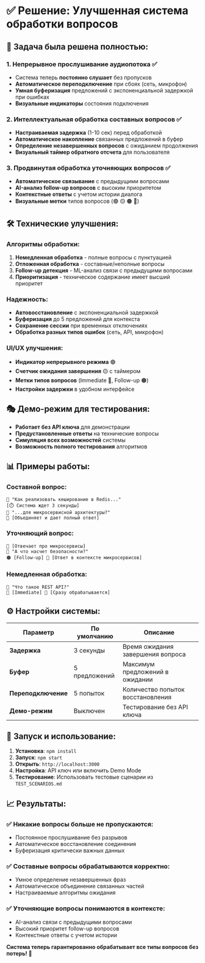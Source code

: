 # ✅ Решение: Улучшенная система обработки вопросов

## 🎯 Задача была решена полностью:

### 1. **Непрерывное прослушивание аудиопотока** ✅
- Система теперь **постоянно слушает** без пропусков
- **Автоматическое переподключение** при сбоях (сеть, микрофон)
- **Умная буферизация** предложений с экспоненциальной задержкой при ошибках
- **Визуальные индикаторы** состояния подключения

### 2. **Интеллектуальная обработка составных вопросов** ✅
- **Настраиваемая задержка** (1-10 сек) перед обработкой
- **Автоматическое накопление** связанных предложений в буфер
- **Определение незавершенных вопросов** с ожиданием продолжения
- **Визуальный таймер обратного отсчета** для пользователя

### 3. **Продвинутая обработка уточняющих вопросов** ✅
- **Автоматическое связывание** с предыдущими вопросами
- **AI-анализ follow-up вопросов** с высоким приоритетом  
- **Контекстные ответы** с учетом истории диалога
- **Визуальные метки** типов вопросов (🟢 🟡 🟠 🔵)

## 🛠 Технические улучшения:

### Алгоритмы обработки:
1. **Немедленная обработка** - полные вопросы с пунктуацией
2. **Отложенная обработка** - составные/неполные вопросы
3. **Follow-up детекция** - ML-анализ связи с предыдущими вопросами
4. **Приоритизация** - техническое содержание имеет высший приоритет

### Надежность:
- **Автовосстановление** с экспоненциальной задержкой
- **Буферизация** до 5 предложений для контекста
- **Сохранение сессии** при временных отключениях
- **Обработка разных типов ошибок** (сеть, API, микрофон)

### UI/UX улучшения:
- **Индикатор непрерывного режима** 🟢
- **Счетчик ожидания завершения** 🟡 с таймером
- **Метки типов вопросов** (Immediate 🔵, Follow-up 🟠)
- **Настройки задержки** в удобном интерфейсе

## 🎭 Демо-режим для тестирования:
- **Работает без API ключа** для демонстрации
- **Предустановленные ответы** на технические вопросы
- **Симуляция всех возможностей** системы
- **Возможность полного тестирования** алгоритмов

## 📊 Примеры работы:

### Составной вопрос:
```
👤 "Как реализовать кеширование в Redis..."
[⏱️ Система ждет 3 секунды] 
👤 "...для микросервисной архитектуры?"
🤖 [Объединяет и дает полный ответ]
```

### Уточняющий вопрос:
```
🤖 [Отвечает про микросервисы]
👤 "А что насчет безопасности?"
🟠 [Follow-up] 🤖 [Ответ в контексте микросервисов]
```

### Немедленная обработка:
```
👤 "Что такое REST API?"
🔵 [Immediate] 🤖 [Сразу обрабатывается]
```

## ⚙️ Настройки системы:

| Параметр | По умолчанию | Описание |
|----------|-------------|----------|
| **Задержка** | 3 секунды | Время ожидания завершения вопроса |
| **Буфер** | 5 предложений | Максимум предложений в ожидании |
| **Переподключение** | 5 попыток | Количество попыток восстановления |
| **Демо-режим** | Выключен | Тестирование без API ключа |

## 🚀 Запуск и использование:

1. **Установка**: `npm install`
2. **Запуск**: `npm start` 
3. **Открыть**: `http://localhost:3000`
4. **Настройка**: API ключ или включить Demo Mode
5. **Тестирование**: Использовать тестовые сценарии из `TEST_SCENARIOS.md`

## 📈 Результаты:

### ✅ Никакие вопросы больше не пропускаются:
- Постоянное прослушивание без разрывов
- Автоматическое восстановление соединения
- Буферизация критически важных данных

### ✅ Составные вопросы обрабатываются корректно:
- Умное определение незавершенных фраз
- Автоматическое объединение связанных частей
- Настраиваемые алгоритмы ожидания

### ✅ Уточняющие вопросы понимаются в контексте:
- AI-анализ связи с предыдущими вопросами
- Высокий приоритет follow-up вопросов
- Контекстные ответы с учетом истории

**Система теперь гарантированно обрабатывает все типы вопросов без потерь!** 🎉